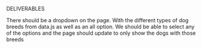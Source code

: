 DELIVERABLES

There should be a dropdown on the page. With the different types of dog breeds from data.js as well as an all option. We should be able to select any of the options and the page should update to only show the dogs with those breeds
